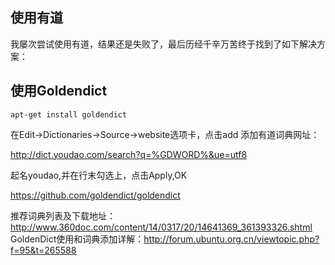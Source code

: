 ## 使用有道
我屡次尝试使用有道，结果还是失败了，最后历经千辛万苦终于找到了如下解决方案：
## 使用Goldendict
```
apt-get install goldendict
```
在Edit->Dictionaries->Source->website选项卡，点击add
添加有道词典网址：

http://dict.youdao.com/search?q=%GDWORD%&ue=utf8

起名youdao,并在行末勾选上，点击Apply,OK

https://github.com/goldendict/goldendict

推荐词典列表及下载地址：http://www.360doc.com/content/14/0317/20/14641369_361393326.shtml
GoldenDict使用和词典添加详解：http://forum.ubuntu.org.cn/viewtopic.php?f=95&t=265588

